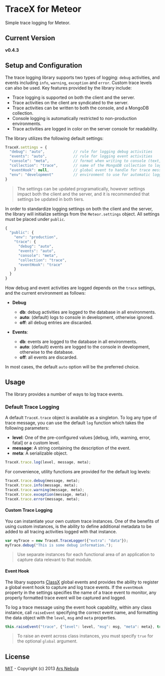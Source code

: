# TraceX for Meteor

Simple trace logging for Meteor.

## Current Version

**v0.4.3**

## Setup and Configuration

The trace logging library supports two types of logging: ``debug`` activities,
and events including ``info``, ``warning``, ``exception`` and ``error``. Custom trace
levels can also be used. Key features provided by the library include:

* Trace logging is supported on both the client and the server.
* Trace activities on the client are syndicated to the server.
* Trace activities can be written to both the console, and a MongoDB collection.
* Console logging is automatically restricted to non-production environments.
* Trace activities are logged in color on the server console for readability.

The library utilizes the following default settings:

```js
TraceX.settings = {
  "debug": "auto",             // rule for logging debug activities
  "events": "auto",            // rule for logging event activities
  "console": "meta",           // format when writing to console (text, meta or json)
  "collection": "trace",       // name of the MongoDB collection to log to
  "eventHook": null,           // global event to handle for trace messages
  "env": "development"         // environment to use for automatic logging rules
}

```

> The settings can be updated programatically, however settings impact both the client
and the server, and it is recommended that settings be updated in both tiers.

In order to standardize logging settings on both the client and the server, the
library will initialize settings from the ``Meteor.settings`` object. All settings must be
placed under ``public``.

```js
{
  "public": {
    "env": "production",
    "trace": {
      "debug": "auto",
      "events": "auto",
      "console": "meta",
      "collection": "trace",
      "eventHook": "trace"
    }
  }
}
```

How debug and event activities are logged depends on the ``trace`` settings, and
the current environment as follows:

- **Debug**

  - **db**: debug activities are logged to the database in all environments.
  - **auto**: (default) logs to console in development, otherwise ignored.
  - **off**: all debug entries are discarded.

- **Events**:

  - **db**: events are logged to the database in all environments.
  - **auto**: (default) events are logged to the console in development, otherwise to the database.
  - **off**: all events are discarded.

In most cases, the default ``auto`` option will be the preferred choice.

## Usage

The library provides a number of ways to log trace events.

### Default Trace Logging

A default ``TraceX.trace`` object is available as a singleton. To log any
type of trace message, you can use the default ``log`` function which takes the
following parameters:

- **level**: One of the pre-configured values [debug, info, warning, error, fatal] or a custom level.
- **message**: A string containing the description of the event.
- **meta**: A serializable object.

```js
TraceX.trace.log(level, message, meta);
```

For convenience, utility functions are provided for the default log levels:

```js
TraceX.trace.debug(message, meta);
TraceX.trace.info(message, meta);
TraceX.trace.warning(message, meta);
TraceX.trace.exception(message, meta);
TraceX.trace.error(message, meta);
```

#### Custom Trace Logging

You can instantiate your own custom trace instances. One of the benefits
of using custom instances, is the ability to define additional metadata to
be added to all tracing activities logged with that instance.

```js
var myTrace = new TraceX.TraceLogger({"extra": "data"});
myTrace.debug("This is some debug information.");
```

> Use separate instances for each functional area of an application
to capture data relevant to that module.

#### Event Hook

The libary supports [ClassX](https://github.com/arsnebula/classx) global events
and provides the ability to register a global event hook to capture and log trace events. If
the ``eventHook`` property in the settings specifies the name of a trace event to monitor,
any properly formatted trace event will be captured and logged.

To log a trace message using the event hook capability, within any class instance,
call ``raiseEvent`` specifying the correct event name, and formatting
the data object with the ``level``, ``msg`` and ``meta`` properties.

```js
this.raiseEvent("trace", {"level": level, "msg": msg, "meta": meta}, true);
```

> To raise an event across class instances, you must
specify ``true`` for the optional ``global`` argument.

## License

[MIT](http://choosealicense.com/licenses/mit/) -
Copyright (c) 2013 [Ars Nebula](http://www.arsnebula.com)